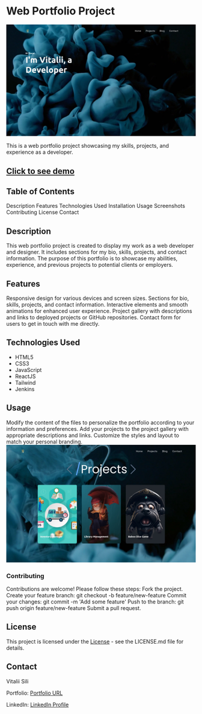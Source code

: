 # Web Portfolio Project
![rm-header](doc/assests/rd-home.png)

This is a web portfolio project showcasing my skills, projects, and experience as a developer.
## [Click to see demo](https://vitaliisili.com)
## Table of Contents
Description
Features
Technologies Used
Installation
Usage
Screenshots
Contributing
License
Contact

## Description
This web portfolio project is created to display my work as a web developer and designer. It includes sections for my bio, skills, projects, and contact information. The purpose of this portfolio is to showcase my abilities, experience, and previous projects to potential clients or employers.

## Features
Responsive design for various devices and screen sizes.
Sections for bio, skills, projects, and contact information.
Interactive elements and smooth animations for enhanced user experience.
Project gallery with descriptions and links to deployed projects or GitHub repositories.
Contact form for users to get in touch with me directly.


## Technologies Used
- HTML5
- CSS3
- JavaScript
- ReactJS
- Tailwind
- Jenkins

## Usage
Modify the content of the files to personalize the portfolio according to your information and preferences.
Add your projects to the project gallery with appropriate descriptions and links.
Customize the styles and layout to match your personal branding.
![projects](doc/assests/rd-projects.png)

### Contributing
Contributions are welcome! Please follow these steps:
Fork the project.
Create your feature branch: git checkout -b feature/new-feature
Commit your changes: git commit -m 'Add some feature'
Push to the branch: git push origin feature/new-feature
Submit a pull request.


## License
This project is licensed under the [License](License) - see the LICENSE.md file for details.

## Contact
Vitalii Sili

Portfolio: [Portfolio URL](https://vitaliisili.com)

LinkedIn: [LinkedIn Profile](https://www.linkedin.com/in/vitaliisili/)